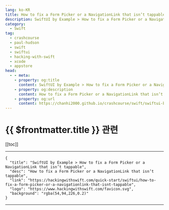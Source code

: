 ```yaml
---
lang: ko-KR
title: How to fix a Form Picker or a NavigationLink that isn’t tappable
description: SwiftUI by Example > How to fix a Form Picker or a NavigationLink that isn’t tappable
category:
  - Swift
tag: 
  - crashcourse
  - paul-hudson
  - swift
  - swiftui
  - hacking-with-swift
  - xcode
  - appstore
head:
  - - meta:
    - property: og:title
      content: SwiftUI by Example > How to fix a Form Picker or a NavigationLink that isn’t tappable
    - property: og:description
      content: How to fix a Form Picker or a NavigationLink that isn’t tappable
    - property: og:url
      content: https://chanhi2000.github.io/crashcourse/swift/swiftui-by-example/25-appendix-a/how-to-fix-a-form-picker-or-a-navigationlink-that-isnt-tappable.html
---
```


# {{ $frontmatter.title }} 관련

[[toc]]

---

```component VPCard
{
  "title": "SwiftUI by Example > How to fix a Form Picker or a NavigationLink that isn’t tappable",
  "desc": "How to fix a Form Picker or a NavigationLink that isn’t tappable",
  "link": "https://hackingwithswift.com/quick-start/swiftui/how-to-fix-a-form-picker-or-a-navigationlink-that-isnt-tappable",
  "logo": "https://www.hackingwithswift.com/favicon.svg",
  "background": "rgba(54,94,226,0.2)"
}
```

---

<TagLinks />